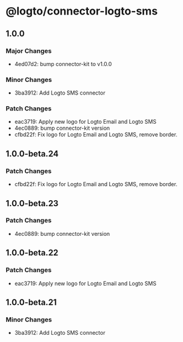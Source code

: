 # @logto/connector-logto-sms

## 1.0.0

### Major Changes

- 4ed07d2: bump connector-kit to v1.0.0

### Minor Changes

- 3ba3912: Add Logto SMS connector

### Patch Changes

- eac3719: Apply new logo for Logto Email and Logto SMS
- 4ec0889: bump connector-kit version
- cfbd22f: Fix logo for Logto Email and Logto SMS, remove border.

## 1.0.0-beta.24

### Patch Changes

- cfbd22f: Fix logo for Logto Email and Logto SMS, remove border.

## 1.0.0-beta.23

### Patch Changes

- 4ec0889: bump connector-kit version

## 1.0.0-beta.22

### Patch Changes

- eac3719: Apply new logo for Logto Email and Logto SMS

## 1.0.0-beta.21

### Minor Changes

- 3ba3912: Add Logto SMS connector
